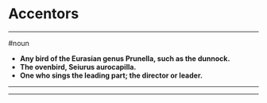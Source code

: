 # Accentors
---
#noun
- **Any bird of the Eurasian genus Prunella, such as the dunnock.**
- **The ovenbird, Seiurus aurocapilla.**
- **One who sings the leading part; the director or leader.**
---
---

